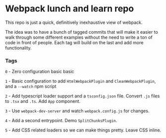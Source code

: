 # Webpack lunch and learn repo

This repo is just a quick, definitively inexhaustive view of webpack.

The idea was to have a bunch of tagged commits that will make it easier to walk through some different examples without the need to write a ton of code in front of people. Each tag will build on the last and add more functionality.

### Tags

`0` - Zero configuration basic basic

`1` - Basic configuration to add `HtmlWebpackPlugin` and `CleanWebpackPlugin`, and a `--watch` npm script

`2` - Add typescript loader support and a `tsconfig.json` file. Convert `.js` files to `.tsx` and `.ts`. Add `App` component.

`3` - Use `webpack-dev-server` and watch `webpack.config.js` for changes.

`4` - Add a second entrypoint. Demo `SplitChunksPlugin`.

`5` - Add CSS related loaders so we can make things pretty. Leave CSS inline.
